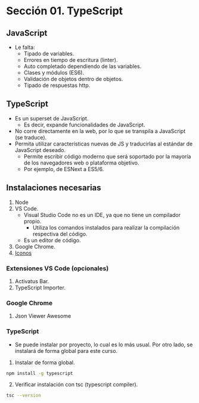 # Sección 01. TypeScript
## JavaScript
- Le falta:
    - Tipado de variables.
    - Errores en tiempo de escritura (linter).
    - Auto completado dependiendo de las variables.
    - Clases y módulos (ES6).
    - Validación de objetos dentro de objetos.
    - Tipado de respuestas http.

## TypeScript
- Es un superset de JavaScript.
    - Es decir, expande funcionalidades de JavaScript.
- No corre directamente en la web, por lo que se transpila a JavaScript (se traduce).
- Permita utilizar características nuevas de JS y traducirlas al estándar de JavaScript deseado.
    - Permite escribir código moderno que será soportado por la mayoría de los navegadores web o plataforma objetivo.
    - Por ejemplo, de ESNext a ES5/6.

## Instalaciones necesarias
1. Node
2. VS Code.
    - Visual Studio Code no es un IDE, ya que no tiene un compilador propio.
        - Utiliza los comandos instalados para realizar la compilación respectiva del código.
    - Es un editor de código.
3. Google Chrome.
4. <a href='https://marketplace.visualstudio.com/items?itemName=PKief.material-icon-theme'>Iconos</a>

### Extensiones VS Code (opcionales)
1. Activatus Bar.
2. TypeScript Importer.

### Google Chrome
1. Json Viewer Awesome

### TypeScript
- Se puede instalar por proyecto, lo cual es lo más usual. Por otro lado, se instalará de forma global para este curso.
1. Instalar de forma global.
``` bash
npm install -g typescript
```
2. Verificar instalación con tsc (typescript compiler).
``` bash
tsc --version
```